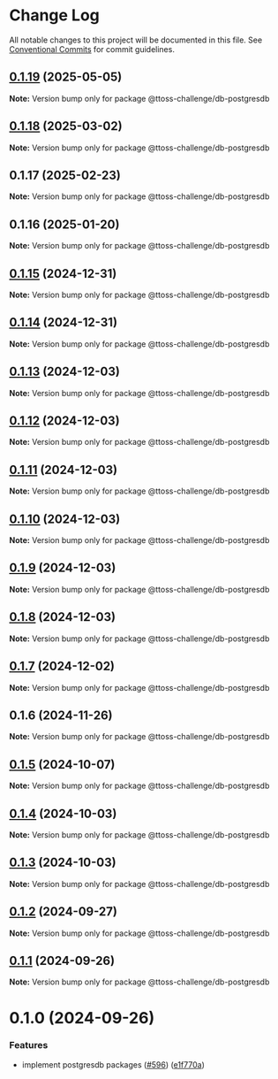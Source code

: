 # Change Log

All notable changes to this project will be documented in this file.
See [Conventional Commits](https://conventionalcommits.org) for commit guidelines.

## [0.1.19](https://github.com/ttoss/ttoss/compare/@ttoss-challenge/db-postgresdb@0.1.18...@ttoss-challenge/db-postgresdb@0.1.19) (2025-05-05)

**Note:** Version bump only for package @ttoss-challenge/db-postgresdb

## [0.1.18](https://github.com/ttoss/ttoss/compare/@ttoss-challenge/db-postgresdb@0.1.17...@ttoss-challenge/db-postgresdb@0.1.18) (2025-03-02)

**Note:** Version bump only for package @ttoss-challenge/db-postgresdb

## 0.1.17 (2025-02-23)

**Note:** Version bump only for package @ttoss-challenge/db-postgresdb

## 0.1.16 (2025-01-20)

**Note:** Version bump only for package @ttoss-challenge/db-postgresdb

## [0.1.15](https://github.com/ttoss/ttoss/compare/@ttoss-challenge/db-postgresdb@0.1.14...@ttoss-challenge/db-postgresdb@0.1.15) (2024-12-31)

**Note:** Version bump only for package @ttoss-challenge/db-postgresdb

## [0.1.14](https://github.com/ttoss/ttoss/compare/@ttoss-challenge/db-postgresdb@0.1.13...@ttoss-challenge/db-postgresdb@0.1.14) (2024-12-31)

**Note:** Version bump only for package @ttoss-challenge/db-postgresdb

## [0.1.13](https://github.com/ttoss/ttoss/compare/@ttoss-challenge/db-postgresdb@0.1.12...@ttoss-challenge/db-postgresdb@0.1.13) (2024-12-03)

**Note:** Version bump only for package @ttoss-challenge/db-postgresdb

## [0.1.12](https://github.com/ttoss/ttoss/compare/@ttoss-challenge/db-postgresdb@0.1.11...@ttoss-challenge/db-postgresdb@0.1.12) (2024-12-03)

**Note:** Version bump only for package @ttoss-challenge/db-postgresdb

## [0.1.11](https://github.com/ttoss/ttoss/compare/@ttoss-challenge/db-postgresdb@0.1.10...@ttoss-challenge/db-postgresdb@0.1.11) (2024-12-03)

**Note:** Version bump only for package @ttoss-challenge/db-postgresdb

## [0.1.10](https://github.com/ttoss/ttoss/compare/@ttoss-challenge/db-postgresdb@0.1.9...@ttoss-challenge/db-postgresdb@0.1.10) (2024-12-03)

**Note:** Version bump only for package @ttoss-challenge/db-postgresdb

## [0.1.9](https://github.com/ttoss/ttoss/compare/@ttoss-challenge/db-postgresdb@0.1.8...@ttoss-challenge/db-postgresdb@0.1.9) (2024-12-03)

**Note:** Version bump only for package @ttoss-challenge/db-postgresdb

## [0.1.8](https://github.com/ttoss/ttoss/compare/@ttoss-challenge/db-postgresdb@0.1.7...@ttoss-challenge/db-postgresdb@0.1.8) (2024-12-03)

**Note:** Version bump only for package @ttoss-challenge/db-postgresdb

## [0.1.7](https://github.com/ttoss/ttoss/compare/@ttoss-challenge/db-postgresdb@0.1.6...@ttoss-challenge/db-postgresdb@0.1.7) (2024-12-02)

**Note:** Version bump only for package @ttoss-challenge/db-postgresdb

## 0.1.6 (2024-11-26)

**Note:** Version bump only for package @ttoss-challenge/db-postgresdb

## [0.1.5](https://github.com/ttoss/ttoss/compare/@ttoss-challenge/db-postgresdb@0.1.4...@ttoss-challenge/db-postgresdb@0.1.5) (2024-10-07)

**Note:** Version bump only for package @ttoss-challenge/db-postgresdb

## [0.1.4](https://github.com/ttoss/ttoss/compare/@ttoss-challenge/db-postgresdb@0.1.3...@ttoss-challenge/db-postgresdb@0.1.4) (2024-10-03)

**Note:** Version bump only for package @ttoss-challenge/db-postgresdb

## [0.1.3](https://github.com/ttoss/ttoss/compare/@ttoss-challenge/db-postgresdb@0.1.2...@ttoss-challenge/db-postgresdb@0.1.3) (2024-10-03)

**Note:** Version bump only for package @ttoss-challenge/db-postgresdb

## [0.1.2](https://github.com/ttoss/ttoss/compare/@ttoss-challenge/db-postgresdb@0.1.1...@ttoss-challenge/db-postgresdb@0.1.2) (2024-09-27)

**Note:** Version bump only for package @ttoss-challenge/db-postgresdb

## [0.1.1](https://github.com/ttoss/ttoss/compare/@ttoss-challenge/db-postgresdb@0.1.0...@ttoss-challenge/db-postgresdb@0.1.1) (2024-09-26)

**Note:** Version bump only for package @ttoss-challenge/db-postgresdb

# 0.1.0 (2024-09-26)

### Features

- implement postgresdb packages ([#596](https://github.com/ttoss/ttoss/issues/596)) ([e1f770a](https://github.com/ttoss/ttoss/commit/e1f770a1f996ab34a66376e384188c65366bd5db))
